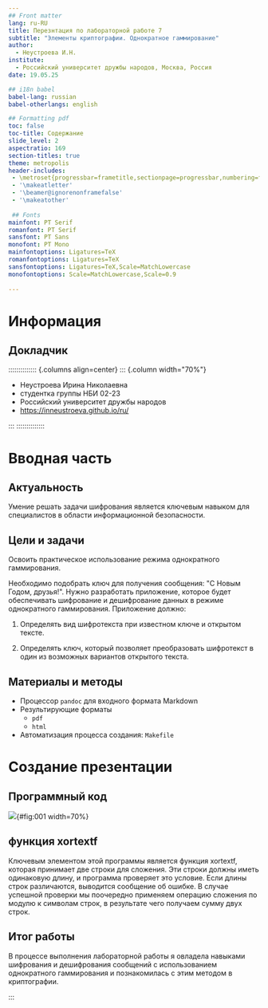 ```yaml
---
## Front matter
lang: ru-RU
title: Перезнтация по лабораторной работе 7
subtitle: "Элементы криптографии. Однократное гаммирование"
author:
  - Неустроева И.Н.
institute:
  - Российский университет дружбы народов, Москва, Россия
date: 19.05.25

## i18n babel
babel-lang: russian
babel-otherlangs: english

## Formatting pdf
toc: false
toc-title: Содержание
slide_level: 2
aspectratio: 169
section-titles: true
theme: metropolis
header-includes:
 - \metroset{progressbar=frametitle,sectionpage=progressbar,numbering=fraction}
 - '\makeatletter'
 - '\beamer@ignorenonframefalse'
 - '\makeatother'
 
 ## Fonts
mainfont: PT Serif
romanfont: PT Serif
sansfont: PT Sans
monofont: PT Mono
mainfontoptions: Ligatures=TeX
romanfontoptions: Ligatures=TeX
sansfontoptions: Ligatures=TeX,Scale=MatchLowercase
monofontoptions: Scale=MatchLowercase,Scale=0.9
 
---
```


# Информация

## Докладчик

:::::::::::::: {.columns align=center}
::: {.column width="70%"}

  * Неустроева Ирина Николаевна
  * студентка группы НБИ 02-23
  * Российский университет дружбы народов
  * <https://inneustroeva.github.io/ru/>

:::
::::::::::::::

# Вводная часть

## Актуальность

Умение решать задачи шифрования является ключевым навыком для специалистов в области информационной безопасности.

## Цели и задачи

Освоить практическое использование режима однократного гаммирования.

Необходимо подобрать ключ для получения сообщения: "С Новым Годом, друзья!". Нужно разработать приложение, которое будет обеспечивать шифрование и дешифрование данных в режиме однократного гаммирования. Приложение должно:

1. Определять вид шифротекста при известном ключе и открытом тексте.

2. Определять ключ, который позволяет преобразовать шифротекст в один из возможных вариантов открытого текста.

## Материалы и методы

- Процессор `pandoc` для входного формата Markdown
- Результирующие форматы
	- `pdf`
	- `html`
- Автоматизация процесса создания: `Makefile`


# Создание презентации

## Программный код

![](image/1.jpg){#fig:001 width=70%}

## функция xortextf

Ключевым элементом этой программы является функция xortextf, которая принимает две строки для сложения. Эти строки должны иметь одинаковую длину, и программа проверяет это условие. Если длины строк различаются, выводится сообщение об ошибке. В случае успешной проверки мы поочередно применяем операцию сложения по модулю к символам строк, в результате чего получаем сумму двух строк.

## Итог работы

В процессе выполнения лабораторной работы я овладела навыками шифрования и дешифрования сообщений с использованием однократного гаммирования и познакомилась с этим методом в криптографии.

:::


